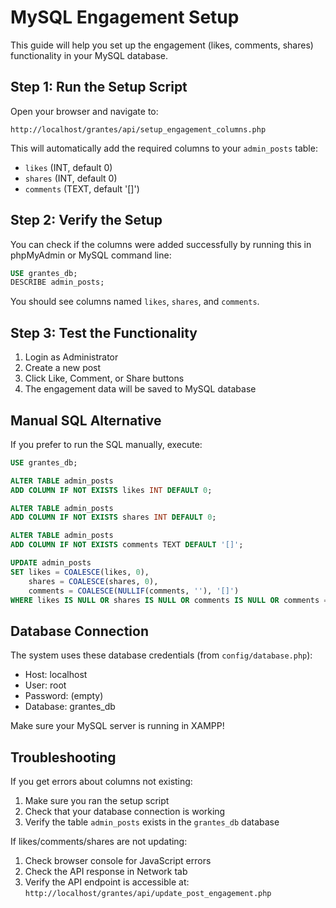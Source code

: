 # MySQL Engagement Setup

This guide will help you set up the engagement (likes, comments, shares) functionality in your MySQL database.

## Step 1: Run the Setup Script

Open your browser and navigate to:
```
http://localhost/grantes/api/setup_engagement_columns.php
```

This will automatically add the required columns to your `admin_posts` table:
- `likes` (INT, default 0)
- `shares` (INT, default 0)  
- `comments` (TEXT, default '[]')

## Step 2: Verify the Setup

You can check if the columns were added successfully by running this in phpMyAdmin or MySQL command line:

```sql
USE grantes_db;
DESCRIBE admin_posts;
```

You should see columns named `likes`, `shares`, and `comments`.

## Step 3: Test the Functionality

1. Login as Administrator
2. Create a new post
3. Click Like, Comment, or Share buttons
4. The engagement data will be saved to MySQL database

## Manual SQL Alternative

If you prefer to run the SQL manually, execute:

```sql
USE grantes_db;

ALTER TABLE admin_posts 
ADD COLUMN IF NOT EXISTS likes INT DEFAULT 0;

ALTER TABLE admin_posts 
ADD COLUMN IF NOT EXISTS shares INT DEFAULT 0;

ALTER TABLE admin_posts 
ADD COLUMN IF NOT EXISTS comments TEXT DEFAULT '[]';

UPDATE admin_posts 
SET likes = COALESCE(likes, 0),
    shares = COALESCE(shares, 0),
    comments = COALESCE(NULLIF(comments, ''), '[]')
WHERE likes IS NULL OR shares IS NULL OR comments IS NULL OR comments = '';
```

## Database Connection

The system uses these database credentials (from `config/database.php`):
- Host: localhost
- User: root
- Password: (empty)
- Database: grantes_db

Make sure your MySQL server is running in XAMPP!

## Troubleshooting

If you get errors about columns not existing:
1. Make sure you ran the setup script
2. Check that your database connection is working
3. Verify the table `admin_posts` exists in the `grantes_db` database

If likes/comments/shares are not updating:
1. Check browser console for JavaScript errors
2. Check the API response in Network tab
3. Verify the API endpoint is accessible at: `http://localhost/grantes/api/update_post_engagement.php`

